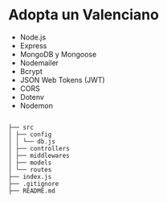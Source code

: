 # Adopta un Valenciano


- Node.js
- Express
- MongoDB y Mongoose
- Nodemailer
- Bcrypt
- JSON Web Tokens (JWT)
- CORS
- Dotenv
- Nodemon

```

├── src
│ ├── config
│ │ └── db.js
│ ├── controllers
│ ├── middlewares
│ ├── models
│ └── routes
├── index.js
├── .gitignore
├── README.md
```